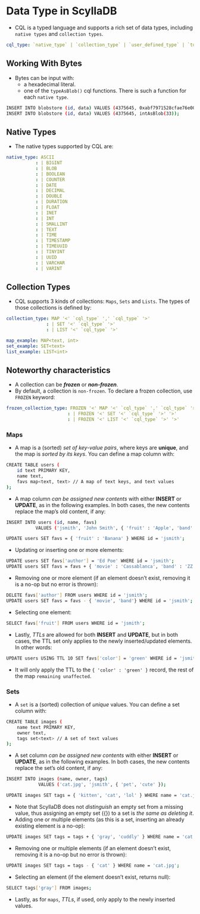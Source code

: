 # Data Type in ScyllaDB

- CQL is a typed language and supports a rich set of data types, including `native types` and `collection types`.

```yml
cql_type: `native_type` | `collection_type` | `user_defined_type` | `tuple_type` | `vector_type`
```

## Working With Bytes

- Bytes can be input with:
  - a hexadecimal literal.
  - one of the `typeAsBlob()` cql functions. There is such a function for each `native type`.

```bash
INSERT INTO blobstore (id, data) VALUES (4375645, 0xabf7971528cfae76e00000008bacdf);
INSERT INTO blobstore (id, data) VALUES (4375645, intAsBlob(33));
```

## Native Types

- The native types supported by CQL are:

```yml
native_type: ASCII
           : | BIGINT
           : | BLOB
           : | BOOLEAN
           : | COUNTER
           : | DATE
           : | DECIMAL
           : | DOUBLE
           : | DURATION
           : | FLOAT
           : | INET
           : | INT
           : | SMALLINT
           : | TEXT
           : | TIME
           : | TIMESTAMP
           : | TIMEUUID
           : | TINYINT
           : | UUID
           : | VARCHAR
           : | VARINT
```

## Collection Types

- CQL supports 3 kinds of collections: `Maps`, `Sets` and `Lists`. The types of those collections is defined by:

```yml
collection_type: MAP '<' `cql_type` ',' `cql_type` '>'
               : | SET '<' `cql_type` '>'
               : | LIST '<' `cql_type` '>'

map_example: MAP<text, int>
set_example: SET<text>
list_example: LIST<int>
```

## Noteworthy characteristics

- A collection can be ***frozen*** or ***non-frozen***.
- By default, a collection is `non-frozen`. To declare a frozen collection, use `FROZEN` keyword:

```yml
frozen_collection_type: FROZEN '<' MAP '<' `cql_type` ',' `cql_type` '>' '>'
                       : | FROZEN '<' SET '<' `cql_type` '>' '>'
                       : | FROZEN '<' LIST '<' `cql_type` '>' '>'
```

### Maps

- A map is a (sorted) *set of key-value pairs*, where keys are **unique**, and the map is *sorted by its keys*. You can define a map column with:

```bash
CREATE TABLE users (
    id text PRIMARY KEY,
    name text,
    favs map<text, text> // A map of text keys, and text values
);
```

- A map column *can be assigned new contents* with either **INSERT** or **UPDATE**, as in the following examples. In both cases, the new contents replace the map’s old content, if any:

```bash
INSERT INTO users (id, name, favs)
           VALUES ('jsmith', 'John Smith', { 'fruit' : 'Apple', 'band' : 'Beatles' });

UPDATE users SET favs = { 'fruit' : 'Banana' } WHERE id = 'jsmith';
```

- Updating or inserting one or more elements:

```bash
UPDATE users SET favs['author'] = 'Ed Poe' WHERE id = 'jsmith';
UPDATE users SET favs = favs + { 'movie' : 'Cassablanca', 'band' : 'ZZ Top' } WHERE id = 'jsmith';
```

- Removing one or more element (if an element doesn’t exist, removing it is a no-op but no error is thrown):

```bash
DELETE favs['author'] FROM users WHERE id = 'jsmith';
UPDATE users SET favs = favs - { 'movie', 'band'} WHERE id = 'jsmith';
```

- Selecting one element:

```bash
SELECT favs['fruit'] FROM users WHERE id = 'jsmith';
```

- Lastly, *TTLs* are allowed for both **INSERT** and **UPDATE**, but in both cases, the TTL set only applies to the newly inserted/updated elements. In other words:

```bash
UPDATE users USING TTL 10 SET favs['color'] = 'green' WHERE id = 'jsmith';
```

- It will only apply the TTL to the `{ 'color' : 'green' }` record, the rest of the map `remaining unaffected`.

### Sets

- A `set` is a (sorted) collection of *unique* values. You can define a set column with:

```bash
CREATE TABLE images (
    name text PRIMARY KEY,
    owner text,
    tags set<text> // A set of text values
);
```

- A set column *can be assigned new contents* with either **INSERT** or **UPDATE**, as in the following examples. In both cases, the new contents replace the set’s old content, if any:

```bash
INSERT INTO images (name, owner, tags)
            VALUES ('cat.jpg', 'jsmith', { 'pet', 'cute' });

UPDATE images SET tags = { 'kitten', 'cat', 'lol' } WHERE name = 'cat.jpg';
```

- Note that ScyllaDB does not *distinguish* an empty set from a missing value, thus assigning an empty set ({}) to a set is *the same as deleting it*.
- Adding one or multiple elements (as this is a set, inserting an already existing element is a no-op):

```bash
UPDATE images SET tags = tags + { 'gray', 'cuddly' } WHERE name = 'cat.jpg';
```

- Removing one or multiple elements (if an element doesn’t exist, removing it is a no-op but no error is thrown):

```bash
UPDATE images SET tags = tags - { 'cat' } WHERE name = 'cat.jpg';
```

- Selecting an element (if the element doesn’t exist, returns null):

```bash
SELECT tags['gray'] FROM images;
```

- Lastly, as for `maps`, *TTLs*, if used, only apply to the newly inserted values.
